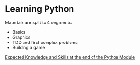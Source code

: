 # Learning Python

Materials are split to 4 segments:

 - Basics
 - Graphics
 - TDD and first complex problems
 - Building a game

[Expected Knowledge and Skills at the end of the Python Module](knowledge-skills.md)
